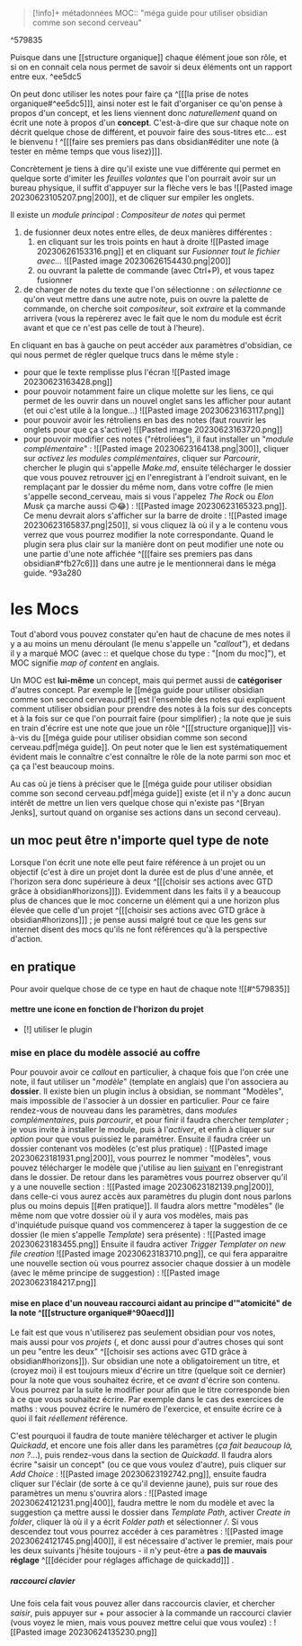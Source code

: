 > [!info]+ métadonnées
>MOC:: "méga guide pour utiliser obsidian comme son second cerveau"

^579835

Puisque dans une [[structure organique]] chaque élément joue son rôle, et si on en connait cela nous permet de savoir si deux éléments ont un rapport entre eux. ^ee5dc5

On peut donc utiliser les notes pour faire ça ^[[[la prise de notes organique#^ee5dc5]]], ainsi noter est le fait d'organiser ce qu'on pense à propos d'un concept, et les liens viennent donc *naturellement* quand on écrit une note à propos d'un **concept**. C'est-à-dire que sur chaque note on décrit quelque chose de différent, et pouvoir faire des sous-titres etc... est le bienvenu ! ^[[[faire ses premiers pas dans obsidian#éditer une note (à tester en même temps que vous lisez)]]].

Concrètement je tiens à dire qu'il existe une vue différente qui permet en quelque sorte d'imiter les *feuilles volantes* que l'on pourrait avoir sur un bureau physique, il suffit d'appuyer sur la flèche vers le bas ![[Pasted image 20230623105207.png|200]], et de cliquer sur empiler les onglets.

Il existe un *module principal* : *Compositeur de notes* qui permet
1. de fusionner deux notes entre elles, de deux manières différentes : 
	1. en cliquant sur les trois points en haut à droite ![[Pasted image 20230626153316.png]] et en cliquant sur *Fusionner tout le fichier avec...* ![[Pasted image 20230626154430.png|200]]
	2. ou ouvrant la palette de commande (avec Ctrl+P), et vous tapez fusionner
2. de changer de notes du texte que l'on sélectionne : on *sélectionne* ce qu'on veut mettre dans une autre note, puis on ouvre la palette de commande, on cherche soit *compositeur*, soit *extraire* et la commande arrivera (vous la repèrerez avec le fait que le nom du module est écrit avant et que ce n'est pas celle de tout à l'heure).

En cliquant en bas à gauche on peut accéder aux paramètres d'obsidian, ce qui nous permet de régler quelque trucs dans le même style : 
- pour que le texte remplisse plus l'écran ![[Pasted image 20230623163428.png]]
- pour pouvoir notamment faire un clique molette sur les liens, ce  qui permet de les ouvrir dans un nouvel onglet sans les afficher pour autant (et oui c'est utile à la longue...) ![[Pasted image 20230623163117.png]]
- pour pouvoir avoir les rétroliens en bas des notes (faut rouvrir les onglets pour que ça s'active) ![[Pasted image 20230623163720.png]]
- pour pouvoir modifier ces notes ("rétroliées"), il faut installer un "*module complémentaire*" : ![[Pasted image 20230623164138.png|300]], cliquer sur *activez les modules complémentaires*, cliquer sur *Parcourir*, chercher le plugin qui s'appelle *Make.md*, ensuite télécharger le dossier que vous pouvez retrouver [ici](https://www.dropbox.com/sh/vv7u8prvaobupw9/AACz4oau22-HZnWkDACJ3qnGa?dl=0) en l'enregistrant à l'endroit suivant, en le remplaçant par le dossier du même nom, dans votre coffre (le mien s'appelle second_cerveau, mais si vous l'appelez *The Rock* ou *Elon Musk* ça marche aussi 🙃😂) : ![[Pasted image 20230623165323.png]]. Ce menu devrait alors s'afficher sur la barre de droite : ![[Pasted image 20230623165837.png|250]], si vous cliquez là où il y a le contenu vous verrez que vous pourrez modifier la note correspondante. Quand le plugin sera plus clair sur la manière dont on peut modifier une note ou une partie d'une note affichée ^[[[faire ses premiers pas dans obsidian#^fb27c6]]] dans une autre je le mentionnerai dans le méga guide. ^93a280
# les Mocs
Tout d'abord vous pouvez constater qu'en haut de chacune de mes notes il y a au moins un menu déroulant (le menu s'appelle un *"callout"*), et dedans il y a marqué MOC (avec :: et quelque chose du type : "[nom du moc]"), et MOC signifie *map of content* en anglais.

Un MOC est **lui-même** un concept, mais qui permet aussi de **catégoriser** d'autres concept. Par exemple le [[méga guide pour utiliser obsidian comme son second cerveau.pdf]] est l'ensemble des notes qui expliquent comment utiliser obsidian pour prendre des notes à la fois sur des concepts et à la fois sur ce que l'on pourrait faire (pour simplifier) ; la note que je suis en train d'écrire est une note que joue un rôle ^[[[structure organique]]] vis-à-vis du [[méga guide pour utiliser obsidian comme son second cerveau.pdf|méga guide]]. 
On peut noter que le lien est systématiquement évident mais le connaître c'est connaître le rôle de la note parmi son moc et ça ça l'est beaucoup moins.

Au cas où je tiens à préciser que le [[méga guide pour utiliser obsidian comme son second cerveau.pdf|méga guide]] existe (et il n'y a donc aucun intérêt de mettre un lien vers quelque chose qui n'existe pas ^[Bryan Jenks], surtout quand on organise ses actions dans un second cerveau).
## un moc peut être n'importe quel type de note
Lorsque l'on écrit une note elle peut faire référence à un projet ou un objectif (c'est à dire un projet dont la durée est de plus d'une année, et l'horizon sera donc supérieure à deux ^[[[choisir ses actions avec GTD grâce à obsidian#horizons]]]). 
Evidemment dans les faits il y a beaucoup plus de chances que le moc concerne un élément qui a une horizon plus élevée que celle d'un projet ^[[[choisir ses actions avec GTD grâce à obsidian#horizons]]] ; je pense aussi malgré tout ce que les gens sur internet disent des mocs qu'ils ne font références qu'à la perspective d'action.
## en pratique
Pour avoir quelque chose de ce type en haut de chaque note ![[#^579835]]
#### mettre une icone en fonction de l'horizon du projet
- [!] utiliser le plugin 
### mise en place du modèle associé au coffre
Pour pouvoir avoir ce *callout* en particulier, à chaque fois que l'on crée une note, il faut utiliser un "*modèle*" (template en anglais) que l'on associera au **dossier**. 
Il existe bien un plugin inclus à obsidian, se nommant "Modèles", mais impossible de l'associer à un dossier en particulier.
Pour ce faire rendez-vous de nouveau dans les paramètres, dans *modules complémentaires*, puis *parcourir*, et pour finir il faudra chercher *templater* ; je vous invite à installer le module, puis à l'*activer*, et enfin à cliquer sur *option* pour que vous puissiez le paramétrer.
Ensuite il faudra créer un dossier contenant vos modèles (c'est plus pratique) : ![[Pasted image 20230623181931.png|200]], vous pourrez le nommer "modèles", vous pouvez télécharger le modèle que j'utilise au lien [suivant](https://www.dropbox.com/scl/fi/hi5yjuleg2ieqy7d92im3/mod-le-pour-note-avec-concept.md?dl=0&rlkey=fib3f317wo98rawlwxorz7ngl) en l'enregistrant dans le dossier.
De retour dans les paramètres vous pourrez observer qu'il y a une nouvelle section : ![[Pasted image 20230623182139.png|200]], dans celle-ci vous aurez accès aux paramètres du plugin dont nous parlons plus ou moins depuis [[#en pratique]].
Il faudra alors mettre "modèles" (le même nom que votre dossier où il y aura vos modèles, mais pas d'inquiétude puisque quand vos commencerez à taper la suggestion de ce dossier (le mien s'appelle *Template*) sera présente) : ![[Pasted image 20230623183455.png]]
Ensuite il faudra activer *Trigger Templater on new file creation* ![[Pasted image 20230623183710.png]], ce qui fera apparaitre une nouvelle section où vous pourrez associer chaque dossier à un modèle (avec le même principe de suggestion) : 
![[Pasted image 20230623184217.png]]
#### mise en place d'un nouveau raccourci aidant au principe d'"atomicité" de la note ^[[[structure organique#^90aecd]]]
Le fait est que vous n'utiliserez pas seulement obsidian pour vos notes, mais aussi pour vos *projets* (, et donc aussi pour d'autres choses qui sont un peu "entre les deux" ^[[choisir ses actions avec GTD grâce à obsidian#horizons]]).
Sur obsidian une note a obligatoirement un titre, et (croyez moi) il est toujours mieux d'écrire un titre (quelque soit ce dernier) pour la note que vous souhaitez écrire, et ce *avant* d'écrire son contenu. Vous pourrez par la suite le modifier pour afin que le titre corresponde bien à ce que vous souhaitez écrire. Par exemple dans le cas des exercices de maths : vous pouvez écrire le numéro de l'exercice, et ensuite écrire ce à quoi il fait *réellement* référence.

C'est pourquoi il faudra de toute manière télécharger et activer le plugin *Quickadd*, et encore une fois aller dans les paramètres (*ça fait beaucoup là, non ?*...), puis rendez-vous dans la section de *Quickadd*. Il faudra alors écrire "saisir un concept" (ou ce que vous voulez d'autre), puis cliquer sur *Add Choice* : ![[Pasted image 20230623192742.png]], ensuite faudra cliquer sur l'éclair (de sorte à ce qu'il devienne jaune), puis sur roue des paramètres un menu s'ouvrira alors : ![[Pasted image 20230624121231.png|400]], faudra mettre le nom du modèle et avec la suggestion ça mettre aussi le dossier dans *Template Path*, activer *Create in folder*, cliquer là où il y a écrit *Folder path* et sélectionner */*. 
Si vous descendez tout vous pourrez accéder à ces paramètres : ![[Pasted image 20230624121745.png|400]], il est nécessaire d'activer le premier, mais pour les deux suivants j'hésite toujours - il n'y peut-être a **pas de mauvais réglage** ^[[[décider pour réglages affichage de quickadd]]] .
##### raccourci clavier
Une fois cela fait vous pouvez aller dans raccourcis clavier, et chercher *saisir*, puis appuyer sur + pour associer à la commande un raccourci clavier (vous voyez le mien, mais vous pouvez mettre celui que vous voulez) : ![[Pasted image 20230624135230.png]]